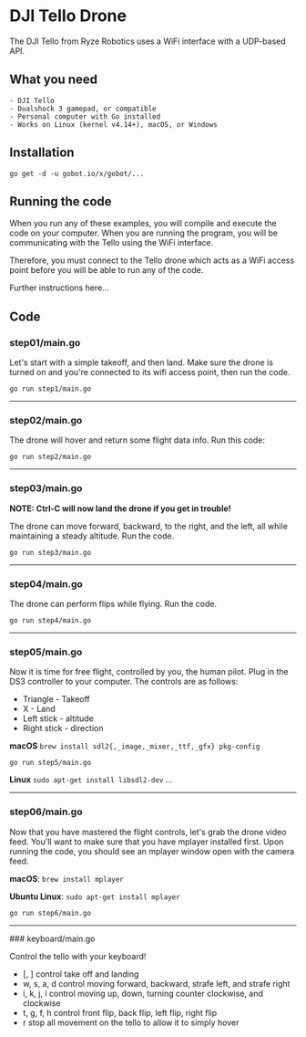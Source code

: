 # DJI Tello Drone

The DJI Tello from Ryze Robotics uses a WiFi interface with a UDP-based API.

## What you need

    - DJI Tello
    - Dualshock 3 gamepad, or compatible
    - Personal computer with Go installed
    - Works on Linux (kernel v4.14+), macOS, or Windows

## Installation

```
go get -d -u gobot.io/x/gobot/...
```

## Running the code
When you run any of these examples, you will compile and execute the code on your computer. When you are running the program, you will be communicating with the Tello using the WiFi interface.

Therefore, you must connect to the Tello drone which acts as a WiFi access point before you will be able to run any of the code.

Further instructions here...

## Code

### step01/main.go

Let's start with a simple takeoff, and then land. Make sure the drone is turned on and you're connected to its wifi access point, then run the code.

```go run step1/main.go```

<hr>

### step02/main.go

The drone will hover and return some flight data info. Run this code:

```go run step2/main.go```

<hr>

### step03/main.go

**NOTE: Ctrl-C will now land the drone if you get in trouble!**

The drone can move forward, backward, to the right, and the left, all while maintaining a steady altitude. Run the code. 

```go run step3/main.go```

<hr>

### step04/main.go

The drone can perform flips while flying. Run the code.

```go run step4/main.go```

<hr>

### step05/main.go

Now it is time for free flight, controlled by you, the human pilot. Plug in the DS3 controller to your computer. The controls are as follows:

* Triangle    - Takeoff
* X           -  Land
* Left stick  - altitude
* Right stick - direction

**macOS**
`brew install sdl2{,_image,_mixer,_ttf,_gfx} pkg-config`

`go run step5/main.go`

**Linux**
`sudo apt-get install libsdl2-dev`
...
<hr>

### step06/main.go

Now that you have mastered the flight controls, let's grab the drone video feed. You'll want to make sure that you have mplayer installed first. Upon running the code, you should see an mplayer window open with the camera feed.

**macOS**:
`brew install mplayer`

**Ubuntu Linux**:
`sudo apt-get install mplayer`

```go run step6/main.go```

<hr>
### keyboard/main.go

Control the tello with your keyboard!

- [, ] control take off and landing
- w, s, a, d control moving forward, backward, strafe left, and strafe right
- i, k, j, l control moving up, down, turning counter clockwise, and clockwise
- t, g, f, h control front flip, back flip, left flip, right flip
- r stop all movement on the tello to allow it to simply hover
